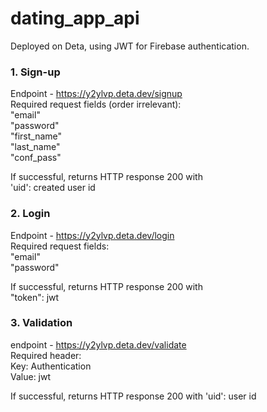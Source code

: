 # dating_app_api

Deployed on Deta, using JWT for Firebase authentication.

### 1. Sign-up 
Endpoint - https://y2ylvp.deta.dev/signup  
Required request fields (order irrelevant):  
    "email"  
    "password"  
    "first_name"  
    "last_name"  
    "conf_pass"  

If successful, returns HTTP response 200 with  
'uid': created user id

### 2. Login
Endpoint - https://y2ylvp.deta.dev/login  
Required request fields:  
    "email"  
    "password"

If successful, returns HTTP response 200 with  
"token": jwt
### 3. Validation 
endpoint - https://y2ylvp.deta.dev/validate  
Required header:  
Key: Authentication  
Value: jwt

If successful, returns HTTP response 200 with
'uid': user id
